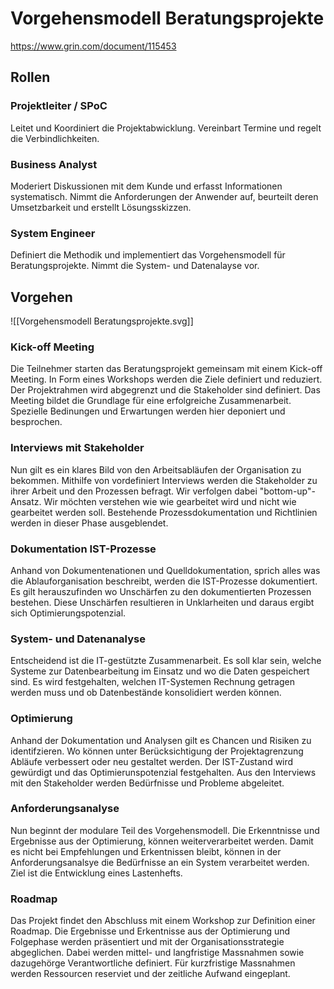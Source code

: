 # Vorgehensmodell Beratungsprojekte

<https://www.grin.com/document/115453>

## Rollen

### Projektleiter / SPoC

Leitet und Koordiniert die Projektabwicklung. Vereinbart Termine und regelt die Verbindlichkeiten.

### Business Analyst

Moderiert Diskussionen mit dem Kunde und erfasst Informationen systematisch. Nimmt die Anforderungen der Anwender auf, beurteilt deren Umsetzbarkeit und erstellt Lösungsskizzen.

### System Engineer

Definiert die Methodik und implementiert das Vorgehensmodell für Beratungsprojekte. Nimmt die System- und Datenalayse vor.

## Vorgehen

![[Vorgehensmodell Beratungsprojekte.svg]]

### Kick-off Meeting

Die Teilnehmer starten das Beratungsprojekt gemeinsam mit einem Kick-off Meeting. In Form eines Workshops werden die Ziele definiert und reduziert. Der Projektrahmen wird abgegrenzt und die Stakeholder sind definiert. Das Meeting bildet die Grundlage für eine erfolgreiche Zusammenarbeit. Spezielle Bedinungen und Erwartungen werden hier deponiert und besprochen.

### Interviews mit Stakeholder

Nun gilt es ein klares Bild von den Arbeitsabläufen der Organisation zu bekommen. Mithilfe von vordefiniert Interviews werden die Stakeholder zu ihrer Arbeit und den Prozessen befragt. Wir verfolgen dabei "bottom-up"-Ansatz. Wir möchten verstehen wie wie gearbeitet wird und nicht wie gearbeitet werden soll. Bestehende Prozessdokumentation und Richtlinien werden in dieser Phase ausgeblendet.

### Dokumentation IST-Prozesse

Anhand von Dokumentenationen und Quelldokumentation, sprich alles was die Ablauforganisation beschreibt, werden die IST-Prozesse dokumentiert. Es gilt herauszufinden wo Unschärfen zu den dokumentierten Prozessen bestehen. Diese Unschärfen resultieren in Unklarheiten und daraus ergibt sich Optimierungspotenzial.

### System- und Datenanalyse

Entscheidend ist die IT-gestützte Zusammenarbeit. Es soll klar sein, welche Systeme zur Datenbearbeitung im Einsatz und wo die Daten gespeichert sind. Es wird festgehalten, welchen IT-Systemen Rechnung getragen werden muss und ob Datenbestände konsolidiert werden können.

### Optimierung

Anhand der Dokumentation und Analysen gilt es Chancen und Risiken zu identifzieren. Wo können unter Berücksichtigung der Projektagrenzung Abläufe verbessert oder neu gestaltet werden. Der IST-Zustand wird gewürdigt und das Optimierunspotenzial festgehalten. Aus den Interviews mit den Stakeholder werden Bedürfnisse und Probleme abgeleitet.

### Anforderungsanalyse

Nun beginnt der modulare Teil des Vorgehensmodell. Die Erkenntnisse und Ergebnisse aus der Optimierung, können weiterverarbeitet werden. Damit es nicht bei Empfehlungen und Erkentnissen bleibt, können in der Anforderungsanalsye die Bedürfnisse an ein System verarbeitet werden. Ziel ist die Entwicklung eines Lastenhefts.

### Roadmap

Das Projekt findet den Abschluss mit einem Workshop zur Definition einer Roadmap. Die Ergebnisse und Erkentnisse aus der Optimierung und Folgephase werden präsentiert und mit der Organisationsstrategie abgeglichen. Dabei werden mittel- und langfristige Massnahmen sowie dazugehörge Verantwortliche definiert. Für kurzfristige Massnahmen werden Ressourcen reserviet und der zeitliche Aufwand eingeplant.
